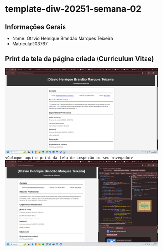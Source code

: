 # template-diw-20251-semana-02

## Informações Gerais
- Nome: Otavio Henrique Brandão Marques Teixeira <br>
- Matricula:903767

## Print da tela da página criada (Curriculum Vitae)
![print atividade](print1.png)
`<Coloque aqui o print da tela de inspeção do seu navegador>`
![print atividade](print2.png)
